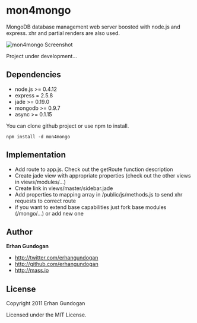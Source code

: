 mon4mongo
==========
MongoDB database management web server boosted with node.js and express. xhr and partial renders are also used.

![mon4mongo Screenshot](https://s3-eu-west-1.amazonaws.com/mass-io/github/mon4mongo-ss.jpg)

Project under development...

Dependencies
------------

+ node.js >= 0.4.12
+ express = 2.5.8
+ jade >= 0.19.0
+ mongodb >= 0.9.7
+ async >= 0.1.15

You can clone github project or use npm to install.

`npm install -d mon4mongo`

Implementation
--------------

+ Add route to app.js. Check out the getRoute function description
+ Create jade view with appropriate properties (check out the other views in views/modules/...)
+ Create link in views/master/sidebar.jade
+ Add properties to mapping array in /public/js/methods.js to send xhr requests to correct route
+ if you want to extend base capabilities just fork base modules (/mongo/...) or add new one


Author
------

**Erhan Gundogan**

+ http://twitter.com/erhangundogan
+ http://github.com/erhangundogan
+ http://mass.io


License
---------------------

Copyright 2011 Erhan Gundogan

Licensed under the MIT License.
